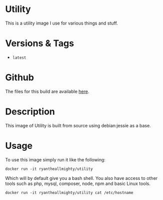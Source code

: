 # Utility
This is a utility image I use for various things and stuff.

# Versions & Tags
- `latest`

# Github
The files for this build are available [here](https://github.com/RyanTheAllmighty/Dockerfiles/tree/master/rethinkdb).

# Description
This image of Utility is built from source using debian:jessie as a base.

# Usage
To use this image simply run it like the following:

```
docker run -it ryantheallmighty/utility
```

Which will by default give you a bash shell. You also have access to other tools such as php, mysql, composer, node, npm and basic Linux tools.

```
docker run -it ryantheallmighty/utility cat /etc/hostname
```